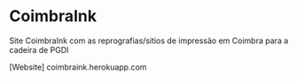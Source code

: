 # CoimbraInk
Site CoimbraInk com as reprografias/sitios de impressão em Coimbra para a cadeira de PGDI

[Website] coimbraink.herokuapp.com
